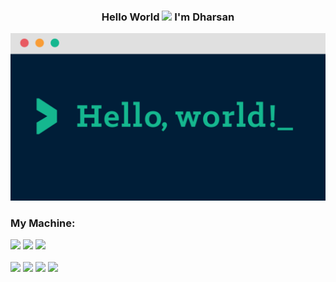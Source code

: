 ### <p align="center">Hello World <img src="https://c.tenor.com/EBmx3jdTXH0AAAAi/smiley-emoji.gif" width="25"> I'm Dharsan</p>

<!--
**dharsan19/dharsan19** is a ✨ _special_ ✨ repository because its `README.md` (this file) appears on your GitHub profile.

Here are some ideas to get you started:

- 🔭 I’m currently working on ...
- 🌱 I’m currently learning ...
- 👯 I’m looking to collaborate on ...
- 🤔 I’m looking for help with ...
- 💬 Ask me about ...
- 📫 How to reach me: ...
- 😄 Pronouns: ...
- ⚡ Fun fact: ...
-->

<p>
    <img src="assets/helloworld.png">
</p>

### My Machine:
<div display="flex">
  <img src="https://img.shields.io/badge/MAC%20OS-%23000000.svg?&style=for-the-badge&logo=macOS&logoColor=White" />
  <img src="https://img.shields.io/badge/APPLE%20M2-%23000000.svg?&style=for-the-badge&logo=apple&logoColor=White">
  <img src="https://img.shields.io/badge/-ONEPLUS-F5010C?logo=OnePlus&logoColor=White&style=plastic" />
</div>
<br>
<div display="flex">
  <img src="https://img.shields.io/badge/-WINDOWS-0078D6?logo=Windows&logoColor=White&style=plastic" />
  <img src="https://img.shields.io/badge/REPUBLIC%20OF%20GAMERS-%23FF0029.svg?&style=for-the-badge&logo=Republic-of-Gamers&logoColor=White">
  <img src="https://img.shields.io/badge/intel-core%20i7%206th-%230071C5.svg?&style=for-the-badge&logo=intel&logoColor=white" />
  <img src="https://img.shields.io/badge/nvidia-GeForce%20gtx1060-%2376B900.svg?&style=for-the-badge&logo=nvidia logoColor=white" />
</div>
<br>